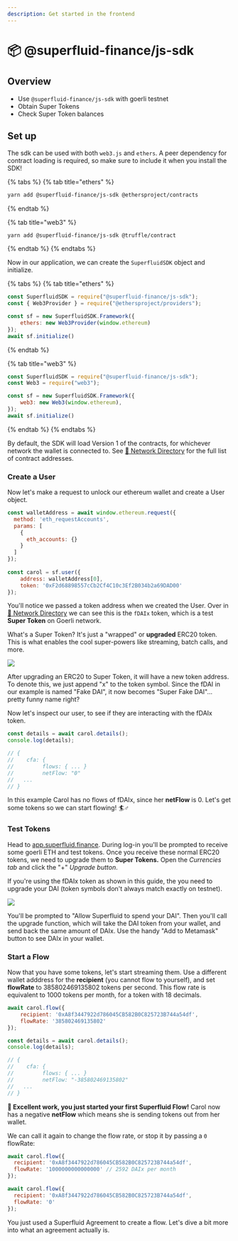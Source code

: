 ```yaml
---
description: Get started in the frontend
---
```


# 📦 @superfluid-finance/js-sdk

## **Overview**

* Use `@superfluid-finance/js-sdk` with goerli testnet
* Obtain Super Tokens 
* Check Super Token balances 

## Set up

The sdk can be used with both `web3.js` and `ethers`. A peer dependency for contract loading is required, so make sure to include it when you install the SDK!

{% tabs %}
{% tab title="ethers" %}
```bash
yarn add @superfluid-finance/js-sdk @ethersproject/contracts
```
{% endtab %}

{% tab title="web3" %}
```
yarn add @superfluid-finance/js-sdk @truffle/contract
```
{% endtab %}
{% endtabs %}

Now in our application, we can create the `SuperfluidSDK` object and initialize.

{% tabs %}
{% tab title="ethers" %}
```javascript
const SuperfluidSDK = require("@superfluid-finance/js-sdk");
const { Web3Provider } = require("@ethersproject/providers");

const sf = new SuperfluidSDK.Framework({
    ethers: new Web3Provider(window.ethereum)
});
await sf.initialize()
```
{% endtab %}

{% tab title="web3" %}
```javascript
const SuperfluidSDK = require("@superfluid-finance/js-sdk");
const Web3 = require("web3");

const sf = new SuperfluidSDK.Framework({
    web3: new Web3(window.ethereum),
});
await sf.initialize()
```
{% endtab %}
{% endtabs %}

By default,  the SDK will load Version 1 of the contracts, for whichever network the wallet is connected to. See [🔗 Network Directory](../networks/networks.md) for the full list of contract addresses.

### Create a User

Now let's make a request to unlock our ethereum wallet and create a User object.

```javascript
const walletAddress = await window.ethereum.request({
  method: 'eth_requestAccounts',
  params: [
    {
      eth_accounts: {}
    }
  ]
});
    
const carol = sf.user({
    address: walletAddress[0],
    token: '0xF2d68898557cCb2Cf4C10c3Ef2B034b2a69DAD00'
});
```

You'll notice we passed a token address when we created the User. Over in [🔗 Network Directory](../networks/networks.md) we can see this is the `fDAIx` token, which is a test **Super Token** on Goerli network.

What's a Super Token? It's just a "wrapped" or **upgraded** ERC20 token. This is what enables the cool super-powers like streaming, batch calls, and more. 

![](../.gitbook/assets/image%20%288%29%20%281%29%20%281%29%20%281%29.png)

After upgrading an ERC20 to Super Token, it will have a new token address. To denote this, we just append "x" to the token symbol. Since the fDAI in our example is named "Fake DAI", it now becomes "Super Fake DAI"... pretty funny name right? 

Now let's inspect our user, to see if they are interacting with the fDAIx token.

```javascript
const details = await carol.details();
console.log(details);

// {
//    cfa: {
//         flows: { ... }
//         netFlow: "0"
//   ...
// }
```

In this example Carol has no flows of fDAIx, since her **netFlow** is 0. Let's get some tokens so we can start flowing! 🏄♂ 

### Test Tokens

Head to [app.superfluid.finance](https://app.superfluid.finance). During log-in you'll be prompted to receive some goerli ETH and test tokens. Once you receive these normal ERC20 tokens, we need to upgrade them to **Super Tokens.** Open the _Currencies tab_ and click the "+" _Upgrade button_. 

If you're using the fDAIx token as shown in this guide, the you need to upgrade your DAI \(token symbols don't always match exactly on testnet\).  

![](../.gitbook/assets/image%20%2811%29.png)

You'll be prompted to "Allow Superfluid to spend your DAI". Then you'll call the upgrade function, which will take the DAI token from your wallet, and send back the same amount of DAIx. Use the handy "Add to Metamask" button to see DAIx in your wallet.

### Start a Flow

Now that you have some tokens, let's start streaming them. Use a different wallet adddress for the **recipient** \(you cannot flow to yourself\), and set **flowRate** to 385802469135802 tokens per second. This flow rate is equivalent to 1000 tokens per month, for a token with 18 decimals.

```javascript
await carol.flow({
    recipient: '0xA8f3447922d786045CB582B0C825723B744a54df',
    flowRate: '385802469135802'
});

const details = await carol.details();
console.log(details);

// {
//    cfa: {
//         flows: { ... }
//         netFlow: "-385802469135802"
//   ...
// }
```

**🎉 Excellent work, you just started your first Superfluid Flow!** Carol now has a negative **netFlow** which means she is sending tokens out from her wallet. 

We can call it again to change the flow rate, or stop it by passing a `0` flowRate:

```javascript
await carol.flow({
  recipient: '0xA8f3447922d786045CB582B0C825723B744a54df',
  flowRate: '1000000000000000' // 2592 DAIx per month
});

await carol.flow({
  recipient: '0xA8f3447922d786045CB582B0C825723B744a54df',
  flowRate: '0' 
});
```



You just used a Superfluid Agreement to create a flow. Let's dive a bit more into what an agreement actually is.

